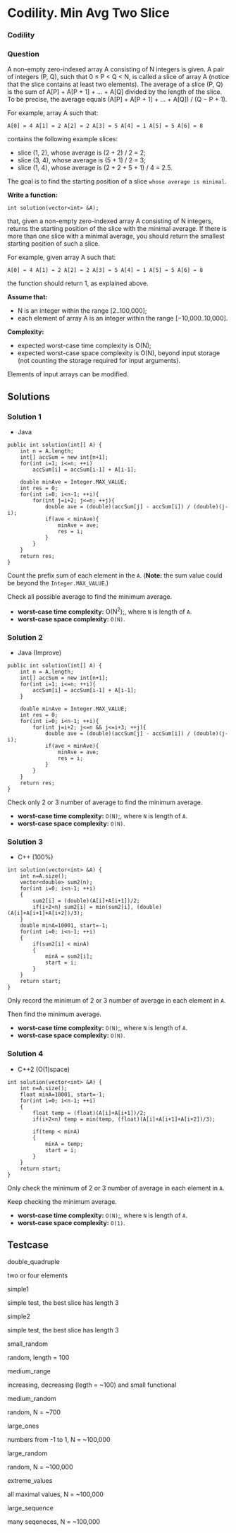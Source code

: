 # Codility. Min Avg Two Slice

### Codility

### Question

A non-empty zero-indexed array A consisting of N integers is given. A pair of integers (P, Q), such that 0 ≤ P < Q < N, is called a slice of array A (notice that the slice contains at least two elements). The average of a slice (P, Q) is the sum of A[P] + A[P + 1] + ... + A[Q] divided by the length of the slice. To be precise, the average equals (A[P] + A[P + 1] + ... + A[Q]) / (Q − P + 1).

For example, array A such that:

`A[0] = 4 A[1] = 2 A[2] = 2 A[3] = 5 A[4] = 1 A[5] = 5 A[6] = 8`

contains the following example slices:

* slice (1, 2), whose average is (2 + 2) / 2 = 2;
* slice (3, 4), whose average is (5 + 1) / 2 = 3;
* slice (1, 4), whose average is (2 + 2 + 5 + 1) / 4 = 2.5.

The goal is to find the starting position of a slice `whose average is minimal`.

**Write a function:**

`int solution(vector<int> &A);`

that, given a non-empty zero-indexed array A consisting of N integers, returns the starting position of the slice with the minimal average. If there is more than one slice with a minimal average, you should return the smallest starting position of such a slice.

For example, given array A such that:

`A[0] = 4 A[1] = 2 A[2] = 2 A[3] = 5 A[4] = 1 A[5] = 5 A[6] = 8`

the function should return 1, as explained above.

**Assume that:**

* N is an integer within the range [2..100,000];
* each element of array A is an integer within the range [−10,000..10,000].

**Complexity:**

* expected worst-case time complexity is O(N);
* expected worst-case space complexity is O(N), beyond input storage (not counting the storage required for input arguments).

Elements of input arrays can be modified.

## Solutions

### Solution 1

* Java
```
public int solution(int[] A) {
    int n = A.length;
    int[] accSum = new int[n+1];
    for(int i=1; i<=n; ++i)
        accSum[i] = accSum[i-1] + A[i-1];
    
    double minAve = Integer.MAX_VALUE;
    int res = 0;
    for(int i=0; i<n-1; ++i){
        for(int j=i+2; j<=n; ++j){
            double ave = (double)(accSum[j] - accSum[i]) / (double)(j-i);
            if(ave < minAve){
                minAve = ave;
                res = i;
            }
        }
    }
    return res;
}
```

Count the prefix sum of each element in the `A`. (**Note:** the sum value could be beyond the `Integer.MAX_VALUE`.) 

Check all possible average to find the minimum average.

* **worst-case time complexity:** O(N<sup>2</sup>);, where `N` is length of `A`.
* **worst-case space complexity:** `O(N)`.

### Solution 2

* Java (Improve)
```
public int solution(int[] A) {
    int n = A.length;
    int[] accSum = new int[n+1];
    for(int i=1; i<=n; ++i){
        accSum[i] = accSum[i-1] + A[i-1];
    }
    
    double minAve = Integer.MAX_VALUE;
    int res = 0;
    for(int i=0; i<n-1; ++i){
        for(int j=i+2; j<=n && j<=i+3; ++j){
            double ave = (double)(accSum[j] - accSum[i]) / (double)(j-i);
            if(ave < minAve){
                minAve = ave;
                res = i;
            }
        }
    }
    return res;
}
```

Check only 2 or 3 number of average to find the minimum average.

* **worst-case time complexity:** `O(N)`;, where `N` is length of `A`.
* **worst-case space complexity:** `O(N)`.

### Solution 3

* C++ (100%)
```
int solution(vector<int> &A) {
    int n=A.size();
    vector<double> sum2(n);
    for(int i=0; i<n-1; ++i)
    {
        sum2[i] = (double)(A[i]+A[i+1])/2; 
        if(i+2<n) sum2[i] = min(sum2[i], (double)(A[i]+A[i+1]+A[i+2])/3);
    }
    double minA=10001, start=-1;
    for(int i=0; i<n-1; ++i)
    {
        if(sum2[i] < minA)
        {
            minA = sum2[i];
            start = i;
        }
    }
    return start;
}
```

Only record the minimum of 2 or 3 number of average in each element in `A`.

Then find the minimum average.

* **worst-case time complexity:** `O(N)`;, where `N` is length of `A`.
* **worst-case space complexity:** `O(N)`.

### Solution 4

* C++2 (O(1)space)
```
int solution(vector<int> &A) {
    int n=A.size();
    float minA=10001, start=-1;
    for(int i=0; i<n-1; ++i)
    {
        float temp = (float)(A[i]+A[i+1])/2; 
        if(i+2<n) temp = min(temp, (float)(A[i]+A[i+1]+A[i+2])/3);
        
        if(temp < minA)
        {
            minA = temp;
            start = i;
        }
    }
    return start;
}
```

Only check the minimum of 2 or 3 number of average in each element in `A`.

Keep checking the minimum average.

* **worst-case time complexity:** `O(N)`;, where `N` is length of `A`.
* **worst-case space complexity:** `O(1)`.

## Testcase

double_quadruple 

two or four elements


simple1 

simple test, the best slice has length 3


simple2 

simple test, the best slice has length 3


small_random 

random, length = 100


medium_range 

increasing, decreasing (legth = ~100) and small functional


medium_random 

random, N = ~700


large_ones 

numbers from -1 to 1, N = ~100,000


large_random 

random, N = ~100,000


extreme_values 

all maximal values, N = ~100,000


large_sequence 

many seqeneces, N = ~100,000

